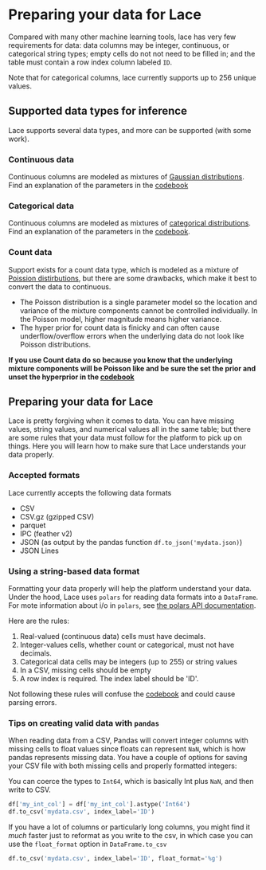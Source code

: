 # Preparing your data for Lace

Compared with many other machine learning tools, lace has very few requirements for data: data columns may be integer, continuous, or categorical string types; empty cells do not not need to be filled in; and the table must contain a row index column labeled `ID`.

Note that for categorical columns, lace currently supports up to 256 unique values.

## Supported data types for inference

Lace supports several data types, and more can be supported (with some work).

### Continuous data

Continuous columns are modeled as mixtures of [Gaussian distributions](https://en.wikipedia.org/wiki/Normal_distribution). Find an explanation of the parameters in the [codebook](/codebook-ref.md#continuous)

### Categorical data

Continuous columns are modeled as mixtures of [categorical distributions](https://en.wikipedia.org/wiki/Categorical_distribution). Find an explanation of the parameters in the [codebook](/codebook-ref.md#categorical). 

### Count data

Support exists for a count data type, which is modeled as a mixture of [Poission distirbutions](https://en.wikipedia.org/wiki/Poisson_distribution), but there are some drawbacks, which make it best to convert the data to continuous.

- The Poisson distribution is a single parameter model so the location and variance of the mixture components cannot be controlled individually. In the Poisson model, higher magnitude means higher variance.
- The hyper prior for count data is finicky and can often cause underflow/overflow errors when the underlying data do not look like Poisson distributions.

**If you use Count data do so because you know that the underlying mixture components will be Poisson like and be sure the set the prior and unset the hyperprior in the [codebook](/codebook-ref.md)**

## Preparing your data for Lace

Lace is pretty forgiving when it comes to data. You can have missing values, string values, and numerical values all in the same table; but there are some rules that your data must follow for the platform to pick up on things. Here you will learn how to make sure that Lace understands your data properly.

### Accepted formats

Lace currently accepts the following data formats
- CSV
- CSV.gz (gzipped CSV)
- parquet
- IPC (feather v2)
- JSON (as output by the pandas function `df.to_json('mydata.json)`)
- JSON Lines

### Using a string-based data format

Formatting your data properly will help the platform understand your data. Under the hood, Lace uses `polars` for reading data formats into a `DataFrame`. For mote information about i/o in `polars`, see [the polars API documentation](https://pola-rs.github.io/polars/py-polars/html/reference/io.html).

Here are the rules:

1. Real-valued (continuous data) cells must have decimals.
2. Integer-values cells, whether count or categorical, must not have decimals.
3. Categorical data cells may be integers (up to 255) or string values
4. In a CSV, missing cells should be empty
5. A row index is required. The index label should be 'ID'.

Not following these rules will confuse the [codebook](/basics/codebook) and could cause parsing errors.

### Tips on creating valid data with `pandas`

When reading data from a CSV, Pandas will convert integer columns with missing cells to float values since floats can represent `NaN`, which is how pandas represents missing data. You have a couple of options for saving your CSV file with both missing cells and properly formatted integers:

You can coerce the types to `Int64`, which is basically Int plus `NaN`, and then write to CSV.

```python
df['my_int_col'] = df['my_int_col'].astype('Int64')
df.to_csv('mydata.csv', index_label='ID')
```

If you have a lot of columns or particularly long columns, you might find it _much_ faster just to reformat as you write to the csv, in which case you can use the `float_format` option in `DataFrame.to_csv`

```python
df.to_csv('mydata.csv', index_label='ID', float_format='%g')
```
